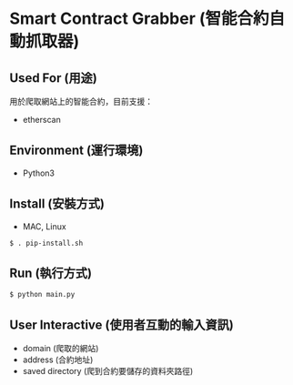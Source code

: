 # Smart Contract Grabber (智能合約自動抓取器)
## Used For (用途)
 用於爬取網站上的智能合約，目前支援：
- etherscan

## Environment (運行環境)
- Python3

## Install (安裝方式)
- MAC, Linux
```console
$ . pip-install.sh
```

## Run (執行方式)
```console
$ python main.py
```

## User Interactive (使用者互動的輸入資訊)
- domain (爬取的網站)
- address (合約地址)
- saved directory (爬到合約要儲存的資料夾路徑)
